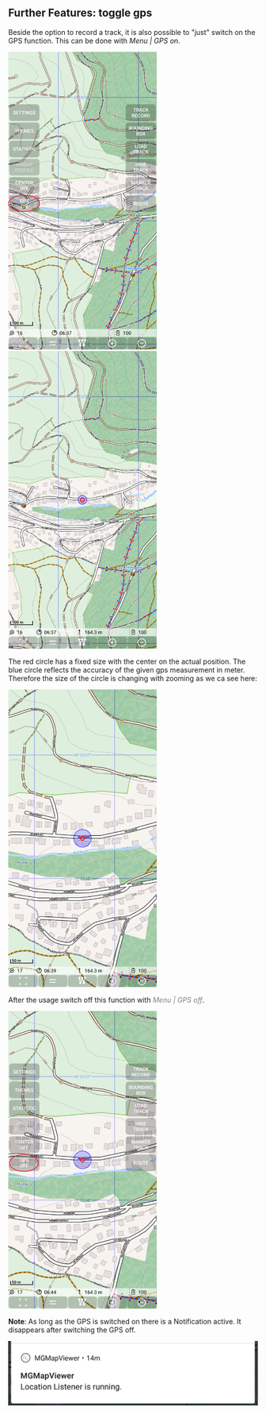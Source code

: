 ## Further Features: toggle gps

Beside the option to record a track, it is also possible to "just" switch on the GPS 
function. This can be done with *Menu | GPS on*.

<img src="./gps1.png" width="300" />&nbsp;
<img src="./gps2.png" width="300" />&nbsp;

The red circle has a fixed size with the center on the actual position.
The blue circle reflects the accuracy of the given gps measurement in meter. 
Therefore the size of the circle is changing with zooming as we ca see here:

<img src="./gps3.png" width="300" />&nbsp;

After the usage switch off this function with <span style="color:gray">*Menu | GPS off*</span>.

<img src="./gps4.png" width="300" />&nbsp;

**Note**: As long as the GPS is switched on there is a Notification active. It disappears after switching the GPS off.

<img src="./notification.png" width="600" />&nbsp;
